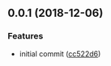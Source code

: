 ## 0.0.1 (2018-12-06)


### Features

* initial commit ([cc522d6](https://github.com/hugomrdias/iso-url/commit/cc522d6))



